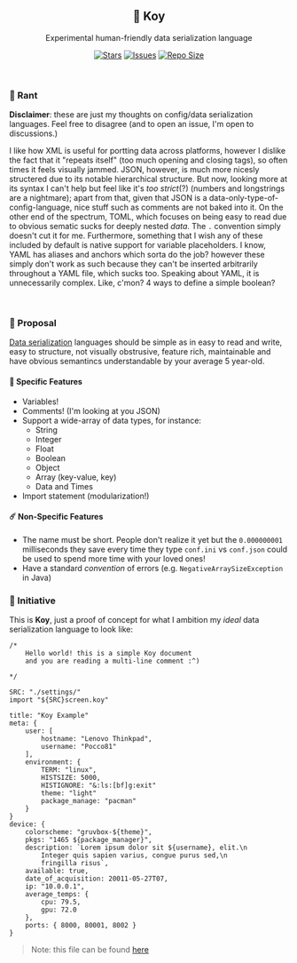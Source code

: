 <p align="center">
  <h2 align="center">🎏 Koy</h2>
</p>

<p align="center">
	Experimental human-friendly data serialization language
</p>

<p align="center">
	<a href="https://github.com/Pocco81/koy-lang/stargazers">
		<img alt="Stars" src="https://img.shields.io/github/stars/Pocco81/koy-lang?style=for-the-badge&logo=starship&color=C9CBFF&logoColor=D9E0EE&labelColor=302D41"></a>
	<a href="https://github.com/Pocco81/koy-lang/issues">
		<img alt="Issues" src="https://img.shields.io/github/issues/Pocco81/koy-lang?style=for-the-badge&logo=bilibili&color=F5E0DC&logoColor=D9E0EE&labelColor=302D41"></a>
	<a href="https://github.com/Pocco81/koy-lang">
		<img alt="Repo Size" src="https://img.shields.io/github/repo-size/Pocco81/koy-lang?color=%23DDB6F2&label=SIZE&logo=codesandbox&style=for-the-badge&logoColor=D9E0EE&labelColor=302D41"/></a>
</p>

&nbsp;

### 📣 Rant

**Disclaimer**: these are just my thoughts on config/data serialization languages. Feel free to disagree (and to open an issue, I'm open to discussions.)

I like how XML is useful for portting data across platforms, however I dislike the fact that it "repeats itself" (too much opening and closing tags), so often times it feels visually jammed. JSON, however, is much more nicesly structered due to its notable hierarchical structure. But now, looking more at its syntax I can't help but feel like it's _too strict_(?) (numbers and longstrings are a nightmare); apart from that, given that JSON is a data-only-type-of-config-language, nice stuff such as comments are not baked into it. On the other end of the spectrum, TOML, which focuses on being easy to read due to obvious sematic sucks for deeply nested _data_. The `.` convention simply doesn't cut it for me. Furthermore, something that I wish any of these included by default is native support for variable placeholders. I know, YAML has aliases and anchors which sorta do the job? however these simply don't work as such because they can't be inserted arbitrarily throughout a YAML file, which sucks too. Speaking about YAML, it is unnecessarily complex. Like, c'mon? 4 ways to define a simple boolean?

&nbsp;

### 🙋 Proposal

[Data serialization](https://hazelcast.com/glossary/serialization/) languages should be simple as in easy to read and write, easy to structure, not visually obstrusive, feature rich, maintainable and have obvious semantincs understandable by your average 5 year-old.

#### 📄 Specific Features

-   Variables!
-   Comments! (I'm looking at you JSON)
-   Support a wide-array of data types, for instance:
    -   String
    -   Integer
    -   Float
    -   Boolean
    -   Object
    -   Array (key-value, key)
    -   Data and Times
-   Import statement (modularization!)

#### ☄️ Non-Specific Features

-   The name must be short. People don't realize it yet but the `0.000000001` milliseconds they save every time they type `conf.ini` vs `conf.json` could be used to spend more time with your loved ones!
-   Have a standard _convention_ of errors (e.g. `NegativeArraySizeException` in Java)

### 👷 Initiative

This is **Koy**, just a proof of concept for what I ambition my _ideal_ data serialization language to look like:

```
/*
	Hello world! this is a simple Koy document
	and you are reading a multi-line comment :^)

*/

SRC: "./settings/"
import "${SRC}screen.koy"

title: "Koy Example"
meta: {
	user: [
		hostname: "Lenovo Thinkpad",
		username: "Pocco81"
	],
	environment: {
		TERM: "linux",
		HISTSIZE: 5000,
		HISTIGNORE: "&:ls:[bf]g:exit"
		theme: "light"
		package_manage: "pacman"
	}
}
device: {
	colorscheme: "gruvbox-${theme}",
	pkgs: "1465 ${package_manager}",
	description: `Lorem ipsum dolor sit ${username}, elit.\n
		Integer quis sapien varius, congue purus sed,\n
		fringilla risus`,
	available: true,
	date_of_acquisition: 20011-05-27T07,
	ip: "10.0.0.1",
	average_temps: {
		cpu: 79.5,
		gpu: 72.0
	},
	ports: { 8000, 80001, 8002 }
}
```

> Note: this file can be found [here](https://github.com/Pocco81/koy-lang/blob/main/example.koy)
